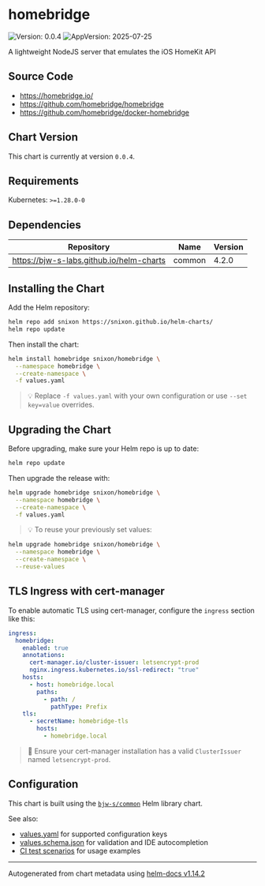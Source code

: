 # homebridge

![Version: 0.0.4](https://img.shields.io/badge/Version-0.0.4-informational?style=flat-square) ![AppVersion: 2025-07-25](https://img.shields.io/badge/AppVersion-2025--07--25-informational?style=flat-square)

A lightweight NodeJS server that emulates the iOS HomeKit API

## Source Code

* <https://homebridge.io/>
* <https://github.com/homebridge/homebridge>
* <https://github.com/homebridge/docker-homebridge>

## Chart Version

This chart is currently at version `0.0.4`.

## Requirements

Kubernetes: `>=1.28.0-0`

## Dependencies

| Repository | Name | Version |
|------------|------|---------|
| https://bjw-s-labs.github.io/helm-charts | common | 4.2.0 |

## Installing the Chart

Add the Helm repository:

```bash
helm repo add snixon https://snixon.github.io/helm-charts/
helm repo update
```

Then install the chart:

```bash
helm install homebridge snixon/homebridge \
  --namespace homebridge \
  --create-namespace \
  -f values.yaml
```

> 💡 Replace `-f values.yaml` with your own configuration or use `--set key=value` overrides.

## Upgrading the Chart

Before upgrading, make sure your Helm repo is up to date:

```bash
helm repo update
```

Then upgrade the release with:

```bash
helm upgrade homebridge snixon/homebridge \
  --namespace homebridge \
  --create-namespace \
  -f values.yaml
```

> 💡 To reuse your previously set values:

```bash
helm upgrade homebridge snixon/homebridge \
  --namespace homebridge \
  --create-namespace \
  --reuse-values
```

## TLS Ingress with cert-manager

To enable automatic TLS using cert-manager, configure the `ingress` section like this:

```yaml
ingress:
  homebridge:
    enabled: true
    annotations:
      cert-manager.io/cluster-issuer: letsencrypt-prod
      nginx.ingress.kubernetes.io/ssl-redirect: "true"
    hosts:
      - host: homebridge.local
        paths:
          - path: /
            pathType: Prefix
    tls:
      - secretName: homebridge-tls
        hosts:
          - homebridge.local
```

> 🔐 Ensure your cert-manager installation has a valid `ClusterIssuer` named `letsencrypt-prod`.

## Configuration

This chart is built using the [`bjw-s/common`](https://github.com/bjw-s/helm-charts/tree/main/charts/library/common) Helm library chart.

See also:

- [values.yaml](https://github.com/bjw-s/helm-charts/blob/main/charts/library/common/values.yaml) for supported configuration keys
- [values.schema.json](./values.schema.json) for validation and IDE autocompletion
- [CI test scenarios](https://github.com/bjw-s/helm-charts/tree/main/tests/common-test/ci) for usage examples

----------------------------------------------
Autogenerated from chart metadata using [helm-docs v1.14.2](https://github.com/norwoodj/helm-docs/releases/v1.14.2)
